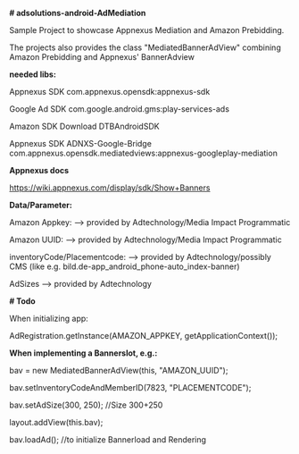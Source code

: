 **# adsolutions-android-AdMediation**

Sample Project to showcase Appnexus Mediation and Amazon Prebidding.

The projects also provides the class &quot;MediatedBannerAdView&quot; combining Amazon Prebidding and Appnexus&#39; BannerAdview

**needed libs:**

Appnexus SDK                      com.appnexus.opensdk:appnexus-sdk

Google Ad SDK                     com.google.android.gms:play-services-ads

Amazon SDK                        Download DTBAndroidSDK

Appnexus SDK ADNXS-Google-Bridge  com.appnexus.opensdk.mediatedviews:appnexus-googleplay-mediation



**Appnexus docs**

https://wiki.appnexus.com/display/sdk/Show+Banners

**Data/Parameter:**

Amazon Appkey:                --> provided by Adtechnology/Media Impact Programmatic

Amazon UUID:                  --> provided by Adtechnology/Media Impact Programmatic

inventoryCode/Placementcode:  --> provided by Adtechnology/possibly CMS (like e.g. bild.de-app\_android\_phone-auto\_index-banner)

AdSizes                       --> provided by Adtechnology

**# Todo**

When initializing app:

  AdRegistration.getInstance(AMAZON\_APPKEY, getApplicationContext());

**When implementing a Bannerslot, e.g.:**

  bav = new MediatedBannerAdView(this, &quot;AMAZON\_UUID&quot;);

  bav.setInventoryCodeAndMemberID(7823, &quot;PLACEMENTCODE&quot;);

  bav.setAdSize(300, 250); //Size 300+250

  layout.addView(this.bav);

  bav.loadAd(); //to initialize Bannerload and Rendering
